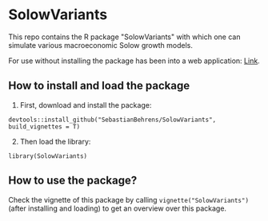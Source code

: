 # SolowVariants
This repo contains the R package "SolowVariants" with which one can simulate various macroeconomic Solow growth models.

For use without installing the package has been into a web application: [Link](https://sebastianshinyapps.shinyapps.io/SolowVariants/).

## How to install and load the package
1. First, download and install the package:
```
devtools::install_github("SebastianBehrens/SolowVariants", build_vignettes = T)
```
2. Then load the library:
```
library(SolowVariants)
```

## How to use the package?

Check the vignette of this package by calling `vignette("SolowVariants")` (after installing and loading) to get an overview over this package.
